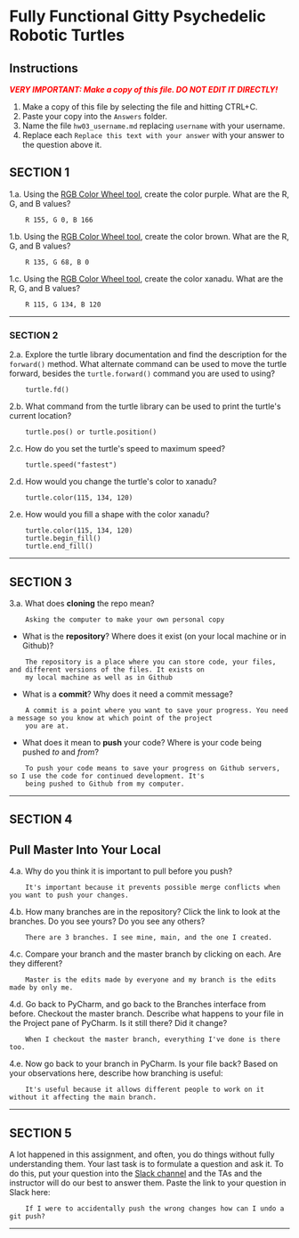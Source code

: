 # Fully Functional Gitty Psychedelic Robotic Turtles

## Instructions

**_<span style="color:red">
    VERY IMPORTANT: Make a copy of this file. DO NOT EDIT IT DIRECTLY!
</span>_**

1. Make a copy of this file by selecting the file and hitting CTRL+C. 
2. Paste your copy into the `Answers` folder.
3. Name the file `hw03_username.md` replacing `username` with your username.
4. Replace each `Replace this text with your answer` with your answer to the question above it.

## SECTION 1

1.a. Using the [RGB Color Wheel tool](https://colorspire.com/rgb-color-wheel/), create the color purple. 
     What are the R, G, and B values?

```
    R 155, G 0, B 166
```

1.b. Using the [RGB Color Wheel tool](https://colorspire.com/rgb-color-wheel/), create the color brown. 
     What are the R, G, and B values? 

```
    R 135, G 68, B 0
```

1.c. Using the [RGB Color Wheel tool](https://colorspire.com/rgb-color-wheel/), create the color xanadu. 
     What are the R, G, and B values?

```
    R 115, G 134, B 120
```

---

### SECTION 2

2.a. Explore the turtle library documentation and find the description for the 
     `forward()` method. What alternate command can be used to move the turtle forward, 
     besides the `turtle.forward()` command you are used to using?

```
    turtle.fd()
```

2.b. What command from the turtle library can be used to print the turtle's current 
   location?
   
```
    turtle.pos() or turtle.position()
```

2.c. How do you set the turtle's speed to maximum speed?
   
```
    turtle.speed("fastest")
```

2.d. How would you change the turtle's color to xanadu? 

```
    turtle.color(115, 134, 120)
```

2.e. How would you fill a shape with the color xanadu?

```
    turtle.color(115, 134, 120)
    turtle.begin_fill()
    turtle.end_fill()
```

---

## SECTION 3

3.a. What does **cloning** the repo mean?

```
    Asking the computer to make your own personal copy 
```


- What is the **repository**? Where does it exist (on your local machine or in Github)?

```
    The repository is a place where you can store code, your files, and different versions of the files. It exists on 
    my local machine as well as in Github
```


- What is a **commit**? Why does it need a commit message?

```
    A commit is a point where you want to save your progress. You need a message so you know at which point of the project 
    you are at.
```


- What does it mean to **push** your code? Where is your code being pushed _to_ and _from_?

```
    To push your code means to save your progress on Github servers, so I use the code for continued development. It's 
    being pushed to Github from my computer.
```

---

## SECTION 4

## Pull Master Into Your Local

4.a. Why do you think it is important to pull before you push?

```
    It's important because it prevents possible merge conflicts when you want to push your changes.
```

4.b. How many branches are in the repository?
     Click the link to look at the branches. Do you see yours? Do you see any others? 

```
    There are 3 branches. I see mine, main, and the one I created. 
```


4.c. Compare your branch and the master branch by clicking on each. Are they different?

```
    Master is the edits made by everyone and my branch is the edits made by only me.
```


4.d. Go back to PyCharm, and go back to the Branches interface from before. Checkout the 
     master branch.
     Describe what happens to your file in the Project pane of PyCharm. Is it still 
     there? Did it change?

```
    When I checkout the master branch, everything I've done is there too. 
```


4.e. Now go back to your branch in PyCharm. Is your file back? Based on your observations
     here, describe how branching is useful:

```
    It's useful because it allows different people to work on it without it affecting the main branch.
```

---

## SECTION 5

A lot happened in this assignment, and often, you do things without fully understanding them. Your last task is to 
formulate a question and ask it. To do this, put your question into the [Slack channel](https://bereacs.slack.com/archives/C3QACGH8R) and the TAs and the 
instructor will do our best to answer them. Paste the link to your question in Slack here:

```
    If I were to accidentally push the wrong changes how can I undo a git push?
```

---
